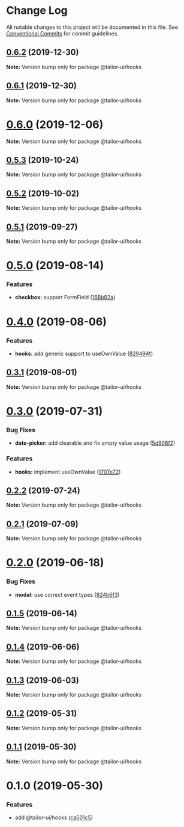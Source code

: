 # Change Log

All notable changes to this project will be documented in this file.
See [Conventional Commits](https://conventionalcommits.org) for commit guidelines.

## [0.6.2](https://github.com/Yoctol/tailor-ui/compare/@tailor-ui/hooks@0.6.1...@tailor-ui/hooks@0.6.2) (2019-12-30)

**Note:** Version bump only for package @tailor-ui/hooks





## [0.6.1](https://github.com/Yoctol/tailor-ui/compare/@tailor-ui/hooks@0.6.0...@tailor-ui/hooks@0.6.1) (2019-12-30)

**Note:** Version bump only for package @tailor-ui/hooks





# [0.6.0](https://github.com/Yoctol/tailor-ui/compare/@tailor-ui/hooks@0.5.3...@tailor-ui/hooks@0.6.0) (2019-12-06)

**Note:** Version bump only for package @tailor-ui/hooks





## [0.5.3](https://github.com/Yoctol/tailor-ui/compare/@tailor-ui/hooks@0.5.2...@tailor-ui/hooks@0.5.3) (2019-10-24)

**Note:** Version bump only for package @tailor-ui/hooks





## [0.5.2](https://github.com/Yoctol/tailor-ui/compare/@tailor-ui/hooks@0.5.1...@tailor-ui/hooks@0.5.2) (2019-10-02)

**Note:** Version bump only for package @tailor-ui/hooks





## [0.5.1](https://github.com/Yoctol/tailor-ui/compare/@tailor-ui/hooks@0.5.0...@tailor-ui/hooks@0.5.1) (2019-09-27)

**Note:** Version bump only for package @tailor-ui/hooks





# [0.5.0](https://github.com/Yoctol/tailor-ui/compare/@tailor-ui/hooks@0.4.0...@tailor-ui/hooks@0.5.0) (2019-08-14)


### Features

* **checkbox:** support FormField ([168b82a](https://github.com/Yoctol/tailor-ui/commit/168b82a))





# [0.4.0](https://github.com/Yoctol/tailor-ui/compare/@tailor-ui/hooks@0.3.1...@tailor-ui/hooks@0.4.0) (2019-08-06)


### Features

* **hooks:** add generic support to useOwnValue ([829494f](https://github.com/Yoctol/tailor-ui/commit/829494f))





## [0.3.1](https://github.com/Yoctol/tailor-ui/compare/@tailor-ui/hooks@0.3.0...@tailor-ui/hooks@0.3.1) (2019-08-01)

**Note:** Version bump only for package @tailor-ui/hooks





# [0.3.0](https://github.com/Yoctol/tailor-ui/compare/@tailor-ui/hooks@0.2.2...@tailor-ui/hooks@0.3.0) (2019-07-31)


### Bug Fixes

* **date-picker:** add clearable and fix empty value usage ([5d908f2](https://github.com/Yoctol/tailor-ui/commit/5d908f2))


### Features

* **hooks:** implement useOwnValue ([1707e72](https://github.com/Yoctol/tailor-ui/commit/1707e72))





## [0.2.2](https://github.com/Yoctol/tailor-ui/compare/@tailor-ui/hooks@0.2.1...@tailor-ui/hooks@0.2.2) (2019-07-24)

**Note:** Version bump only for package @tailor-ui/hooks





## [0.2.1](https://github.com/Yoctol/tailor-ui/compare/@tailor-ui/hooks@0.2.0...@tailor-ui/hooks@0.2.1) (2019-07-09)

**Note:** Version bump only for package @tailor-ui/hooks





# [0.2.0](https://github.com/Yoctol/tailor-ui/compare/@tailor-ui/hooks@0.1.5...@tailor-ui/hooks@0.2.0) (2019-06-18)


### Bug Fixes

* **modal:** use correct event types ([824b6f3](https://github.com/Yoctol/tailor-ui/commit/824b6f3))





## [0.1.5](https://github.com/Yoctol/tailor-ui/compare/@tailor-ui/hooks@0.1.4...@tailor-ui/hooks@0.1.5) (2019-06-14)

**Note:** Version bump only for package @tailor-ui/hooks





## [0.1.4](https://github.com/Yoctol/tailor-ui/compare/@tailor-ui/hooks@0.1.3...@tailor-ui/hooks@0.1.4) (2019-06-06)

**Note:** Version bump only for package @tailor-ui/hooks





## [0.1.3](https://github.com/Yoctol/tailor-ui/compare/@tailor-ui/hooks@0.1.2...@tailor-ui/hooks@0.1.3) (2019-06-03)

**Note:** Version bump only for package @tailor-ui/hooks





## [0.1.2](https://github.com/Yoctol/tailor-ui/compare/@tailor-ui/hooks@0.1.1...@tailor-ui/hooks@0.1.2) (2019-05-31)

**Note:** Version bump only for package @tailor-ui/hooks





## [0.1.1](https://github.com/Yoctol/tailor-ui/compare/@tailor-ui/hooks@0.1.0...@tailor-ui/hooks@0.1.1) (2019-05-30)

**Note:** Version bump only for package @tailor-ui/hooks

# 0.1.0 (2019-05-30)

### Features

- add @tailor-ui/hooks ([ca501c5](https://github.com/Yoctol/tailor-ui/commit/ca501c5))
